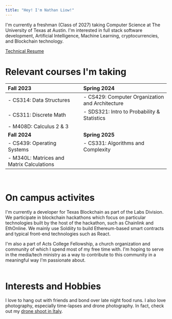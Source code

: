 ```yaml
---
title: "Hey! I'm Nathan Liow!"
---
```

I'm currently a freshman (Class of 2027) taking Computer Science at The University of Texas at Austin.
I'm interested in full stack software development, Artificial Intelligence, Machine Learning, 
cryptocurrencies, and Blockchain technology.

<a target="_blank" href="public/about-me/Technical Resume.pdf" download>Technical Resume</a>
 
# Relevant courses I'm taking #
| **Fall 2023**                             | **Spring 2024**                                 | 
| :---------------------------------------- | :---------------------------------------------- |
| - CS314: Data Structures                  | - CS429: Computer Organization and Architecture |
| - CS311: Discrete Math                    | - SDS321: Intro to Probability & Statistics     |
| - M408D: Calculus 2 & 3                   |                                                 |
| **Fall 2024**                             | **Spring 2025**                                 | 
| - CS439: Operating Systems                | - CS331: Algorithms and Complexity              |
| - M340L: Matrices and Matrix Calculations |                                                 |
<br/>

# On campus activites #
I'm currently a developer for Texas Blockchain as part of the Labs Division. We participate in 
blockchain hackathons which focus on particular technologies built by the host of the hackathon,
such as Chainlink and EthOnline. We mainly use Soldiity to build Ethereum-based smart contracts 
and typical front-end technologies such as React.

I'm also a part of Acts College Fellowship, a church organization and community of which I spend
most of my free time with. I'm hoping to serve in the media/tech ministry as a way to contribute
to this community in a meaningful way I'm passionate about.  
<br/>

# Interests and Hobbies #
I love to hang out with friends and bond over late night food runs. I also love photography, 
especially time-lapses and drone photography. In fact, check out my 
<a target="_blank" href="/projects/drone-italy2023">drone shoot in Italy</a>.  
